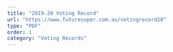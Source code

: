 ```yaml
---
title: "2019-20 Voting Record"
url: "https://www.futuresuper.com.au/votingrecord20"
type: "PDF"
order: 1
category: "Voting Records"
---
```

